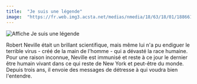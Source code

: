 ```yaml
---
title:  "Je suis une légende"
image:  "https://fr.web.img3.acsta.net/medias/nmedia/18/63/18/01/18866172.jpg"
---
```

![Affiche Je suis une légende](https://fr.web.img3.acsta.net/medias/nmedia/18/63/18/01/18866172.jpg)

Robert Neville était un brillant scientifique, mais même lui n'a pu endiguer le terrible virus - créé de la main de l'homme - qui a dévasté la race humaine. Pour une raison inconnue, Neville est immunisé et reste à ce jour le dernier être humain vivant dans ce qui reste de New York et peut-être du monde. Depuis trois ans, il envoie des messages de détresse à qui voudra bien l'entendre.
